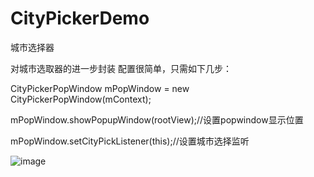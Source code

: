 # CityPickerDemo
城市选择器

对城市选取器的进一步封装
配置很简单，只需如下几步： 

   CityPickerPopWindow mPopWindow = new CityPickerPopWindow(mContext);  
   
   mPopWindow.showPopupWindow(rootView);//设置popwindow显示位置 
   
   mPopWindow.setCityPickListener(this);//设置城市选择监听  
   
   
   
![image](https://github.com/diycoder/CityPickerDemo/blob/master/citypicker/src/main/assets/CityPicker.gif)   
